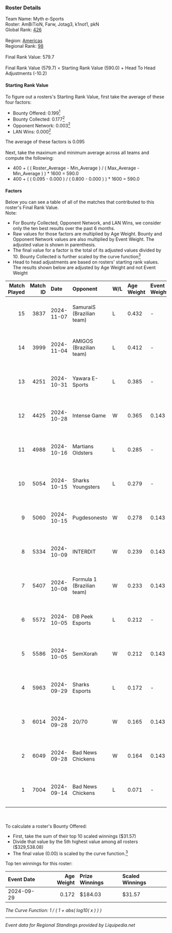 ### Roster Details<br />
Team Name: Myth e-Sports<br />
Roster: AmBiTioN, Farw, Jotag3, k1not1, pkN<br />
Global Rank: [426](../standings_global.md)<br />
<br />
Region: [Americas]( ../standings_americas.md)<br />
Regional Rank: [98]( ../standings_americas.md)<br />
<br />
Final Rank Value:  579.7<br />
<br />
Final Rank Value (579.7) = Starting Rank Value (590.0) + Head To Head Adjustments (-10.2)<br />

#### Starting Rank Value<br />
To figure out a rosters's Starting Rank Value, first take the average of these four factors:<br />
- Bounty Offered: 0.199[<sup>1</sup>](#table2)
- Bounty Collected: 0.177[<sup>2</sup>](#table1)
- Opponent Network: 0.003[<sup>2</sup>](#table1)
- LAN Wins: 0.000[<sup>2</sup>](#table1)

The average of these factors is 0.095<br />
<br />
Next, take the maximum and minimum average across all teams and compute the following:<br />
- 400 + ( ( Roster_Average - Min_Average ) / ( Max_Average - Min_Average ) ) * 1600 = 590.0
- 400 + ( ( 0.095 - 0.000 ) / ( 0.800 - 0.000 ) ) * 1600 = 590.0


#### Factors<br />
Below you can see a table of all of the matches that contributed to this roster's Final Rank Value.<br />
Note:<br />

- For Bounty Collected, Opponent Network, and LAN Wins, we consider only the ten best results over the past 6 months.
- Raw values for those factors are multiplied by Age Weight. Bounty and Opponent Network values are also multiplied by Event Weight. The adjusted value is shown in parenthesis.
- The final value for a factor is the total of its adjusted values divided by 10. Bounty Collected is further scaled by the curve function[<sup>3</sup>](#curveFunction)
- Head to head adjustments are based on rosters' starting rank values. The results shown below are adjusted by Age Weight and not Event Weight
<span id="table1"></span><br />


| Match Played | Match ID | Date       | Opponent                   | W/L | Age Weight | Event Weight | Bounty Collected | Opponent Network | LAN Wins  | H2H Adj. | Roster                               |
| -: | -: | :- | :- | :- | :- | :- | :- | :- | :- | -: | :- |
|           15 |     3837 | 2024-11-07 | SamuraiS (Brazilian team)  | L   | 0.432      | -            | -                | -                | -         |    -8.31 | AmBiTioN, Farw, Jotag3, k1not1, pkN  |
|           14 |     3999 | 2024-11-04 | AMIGOS (Brazilian team)    | L   | 0.412      | -            | -                | -                | -         |    -7.95 | AmBiTioN, Farw, Jotag3, k1not1, pkN  |
|           13 |     4251 | 2024-10-31 | Yawara E-Sports            | L   | 0.385      | -            | -                | -                | -         |    -4.35 | AmBiTioN, Farw, Jotag3, k1not1, pkN  |
|           12 |     4425 | 2024-10-28 | Intense Game               | W   | 0.365      | 0.143        | 0.003 (0.000)    | 0.192 (0.010)    | 0 (0.000) |     6.96 | AmBiTioN, Farw, Jotag3, k1not1, pkN  |
|           11 |     4988 | 2024-10-16 | Martians Oldsters          | L   | 0.285      | -            | -                | -                | -         |    -5.99 | AmBiTioN, Farw, k1not1, pkN, telezin |
|           10 |     5054 | 2024-10-15 | Sharks Youngsters          | L   | 0.279      | -            | -                | -                | -         |    -4.66 | AmBiTioN, Farw, k1not1, pkN, telezin |
|            9 |     5060 | 2024-10-15 | Pugdesonesto               | W   | 0.278      | 0.143        | 0.000 (0.000)    | 0.098 (0.004)    | 0 (0.000) |     4.78 | AmBiTioN, Farw, k1not1, pkN, telezin |
|            8 |     5334 | 2024-10-09 | INTERDIT                   | W   | 0.239      | 0.143        | 0.000 (0.000)    | 0.155 (0.005)    | 0 (0.000) |     3.94 | AmBiTioN, Farw, k1not1, pkN, telezin |
|            7 |     5407 | 2024-10-08 | Formula 1 (Brazilian team) | W   | 0.233      | 0.143        | 0.000 (0.000)    | 0.010 (0.000)    | 0 (0.000) |     1.85 | AmBiTioN, Farw, k1not1, pkN, telezin |
|            6 |     5572 | 2024-10-05 | DB Peek Esports            | L   | 0.212      | -            | -                | -                | -         |    -3.19 | AmBiTioN, Farw, k1not1, pkN, telezin |
|            5 |     5586 | 2024-10-05 | SemXorah                   | W   | 0.212      | 0.143        | 0.000 (0.000)    | 0.000 (0.000)    | 0 (0.000) |     1.67 | AmBiTioN, Farw, k1not1, pkN, telezin |
|            4 |     5963 | 2024-09-29 | Sharks Esports             | L   | 0.172      | -            | -                | -                | -         |    -0.46 | AmBiTioN, Farw, k1not1, pkN, telezin |
|            3 |     6014 | 2024-09-28 | 20/70                      | W   | 0.165      | 0.143        | 0.001 (0.000)    | 0.286 (0.007)    | 0 (0.000) |     3.02 | AmBiTioN, Farw, k1not1, pkN, telezin |
|            2 |     6049 | 2024-09-28 | Bad News Chickens          | W   | 0.164      | 0.143        | 0.002 (0.000)    | 0.234 (0.005)    | 0 (0.000) |     3.27 | AmBiTioN, Farw, k1not1, pkN, telezin |
|            1 |     7004 | 2024-09-14 | Bad News Chickens          | L   | 0.071      | -            | -                | -                | -         |    -0.84 | AmBiTioN, Farw, k1not1, pkN, telezin |

<br />
<span id="table2"></span><br />
To calculate a roster's Bounty Offered:<br />

- First, take the sum of their top 10 scaled winnings ($31.57)
- Divide that value by the 5th highest value among all rosters ($329,538.08)
- The final value (0.00) is scaled by the curve function.[<sup>3</sup>](#curveFunction)

Top ten winnings for this roster:<br />

| Event Date | Age Weight | Prize Winnings | Scaled Winnings |
| :- | -: | :- | :- |
| 2024-09-29 |      0.172 | $184.03        | $31.57          |


<span id="curveFunction"></span>_The Curve Function: 1 / ( 1 + abs( log10( x ) ) )_<br />

---
_Event data for Regional Standings provided by Liquipedia.net_<br />
